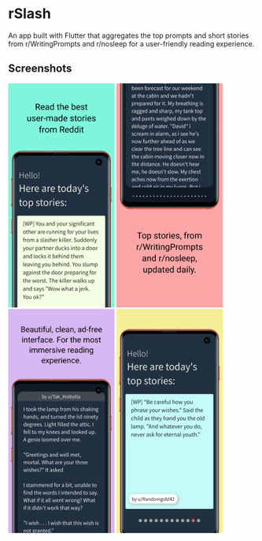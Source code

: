 # rSlash

An app built with Flutter that aggregates the top prompts and short stories from r/WritingPrompts and r/nosleep for a user-friendly reading experience.

## Screenshots

<img src="https://github.com/bahaa-desoky/rSlash/blob/master/screenshots/1.png" alt="" width="216" height="456">
<img src="https://github.com/bahaa-desoky/rSlash/blob/master/screenshots/2.png" alt="" width="216" height="456">
<img src="https://github.com/bahaa-desoky/rSlash/blob/master/screenshots/3.png" alt="" width="216" height="456">
<img src="https://github.com/bahaa-desoky/rSlash/blob/master/screenshots/4.png" alt="" width="216" height="456">

